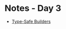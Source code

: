 # Notes - Day 3

 * [Type-Safe Builders](https://kotlinlang.org/docs/reference/type-safe-builders.html)
